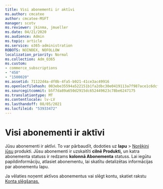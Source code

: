```yaml
---
title: Visi abonementi ir aktīvi
ms.author: cmcatee
author: cmcatee-MSFT
manager: scotv
ms.reviewer: jkinma, jmueller
ms.date: 04/21/2020
ms.audience: Admin
ms.topic: article
ms.service: o365-administration
ROBOTS: NOINDEX, NOFOLLOW
localization_priority: Normal
ms.collection: Adm_O365
ms.custom:
- commerce_subscriptions
- "458"
- "1500020"
ms.assetid: 71122d4a-df0b-4fa5-b921-41ce3ac49916
ms.openlocfilehash: 003ebe35594a522151b1fa2dbc30e0419113a7f987ace1c6dcf01e2ba733dde8
ms.sourcegitcommit: b5f7da89a650d2915dc652449623c78be6247175
ms.translationtype: MT
ms.contentlocale: lv-LV
ms.lasthandoff: 08/05/2021
ms.locfileid: "53933472"
---
```

# <a name="all-subscriptions-are-active"></a>Visi abonementi ir aktīvi

Jūsu abonementi ir aktīvi. To var pārbaudīt, dodoties uz **lapu** \> [Norēķini jūsu](https://go.microsoft.com/fwlink/p/?linkid=842054) produkti. Jūsu abonementi ir uzskaitīti **cilnē Produkti,** un katra abonementa statuss ir redzams **kolonnā Abonementa** statuss. Lai iegūtu papildinformāciju, atlasiet abonementu, lai skatītu detalizētas informācijas par abonementu lapu.
  
Ja vēlaties noņemt aktīvos abonementus vai slēgt kontu, skatiet rakstu [Konta slēgšanas.](https://docs.microsoft.com/microsoft-365/commerce/close-your-account?view=o365-worldwide)
